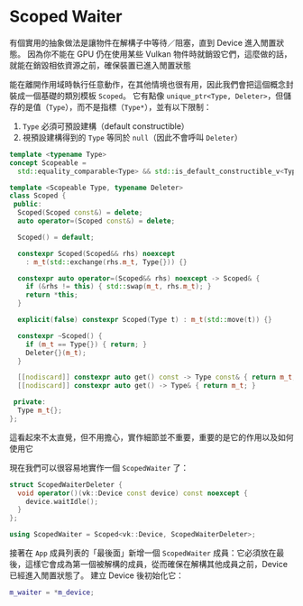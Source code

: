 # Scoped Waiter

有個實用的抽象做法是讓物件在解構子中等待／阻塞，直到 Device 進入閒置狀態。 因為你不能在 GPU 仍在使用某些 Vulkan 物件時就銷毀它們，這麼做的話，就能在銷毀相依資源之前，確保裝置已進入閒置狀態

能在離開作用域時執行任意動作，在其他情境也很有用，因此我們會把這個概念封裝成一個基礎的類別模板 `Scoped`。 它有點像 `unique_ptr<Type, Deleter>`，但儲存的是值（`Type`），而不是指標（`Type*`），並有以下限制：

1. `Type` 必須可預設建構（default constructible）
2. 視預設建構得到的 `Type` 等同於 `null`（因此不會呼叫 `Deleter`）

```cpp
template <typename Type>
concept Scopeable =
  std::equality_comparable<Type> && std::is_default_constructible_v<Type>;

template <Scopeable Type, typename Deleter>
class Scoped {
 public:
  Scoped(Scoped const&) = delete;
  auto operator=(Scoped const&) = delete;

  Scoped() = default;

  constexpr Scoped(Scoped&& rhs) noexcept
    : m_t(std::exchange(rhs.m_t, Type{})) {}

  constexpr auto operator=(Scoped&& rhs) noexcept -> Scoped& {
    if (&rhs != this) { std::swap(m_t, rhs.m_t); }
    return *this;
  }

  explicit(false) constexpr Scoped(Type t) : m_t(std::move(t)) {}

  constexpr ~Scoped() {
    if (m_t == Type{}) { return; }
    Deleter{}(m_t);
  }

  [[nodiscard]] constexpr auto get() const -> Type const& { return m_t; }
  [[nodiscard]] constexpr auto get() -> Type& { return m_t; }

 private:
  Type m_t{};
};
```

這看起來不太直覺，但不用擔心，實作細節並不重要，重要的是它的作用以及如何使用它

現在我們可以很容易地實作一個 `ScopedWaiter` 了：

```cpp
struct ScopedWaiterDeleter {
  void operator()(vk::Device const device) const noexcept {
    device.waitIdle();
  }
};

using ScopedWaiter = Scoped<vk::Device, ScopedWaiterDeleter>;
```

接著在 `App` 成員列表的「最後面」新增一個 `ScopedWaiter` 成員：它必須放在最後，這樣它會成為第一個被解構的成員，從而確保在解構其他成員之前，Device 已經進入閒置狀態了。 建立 Device 後初始化它：

```cpp
m_waiter = *m_device;
```
